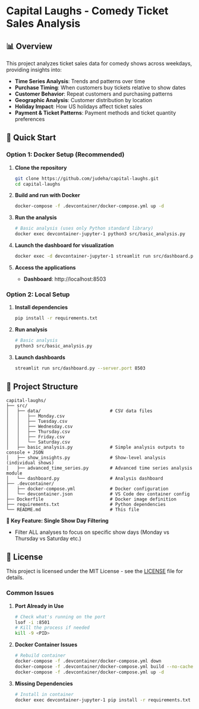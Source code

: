# Capital Laughs - Comedy Ticket Sales Analysis

## 📊 Overview

This project analyzes ticket sales data for comedy shows across weekdays, providing insights into:
- **Time Series Analysis**: Trends and patterns over time
- **Purchase Timing**: When customers buy tickets relative to show dates
- **Customer Behavior**: Repeat customers and purchasing patterns
- **Geographic Analysis**: Customer distribution by location
- **Holiday Impact**: How US holidays affect ticket sales
- **Payment & Ticket Patterns**: Payment methods and ticket quantity preferences

## 🚀 Quick Start

### Option 1: Docker Setup (Recommended)

1. **Clone the repository**
   ```bash
   git clone https://github.com/judeha/capital-laughs.git
   cd capital-laughs
   ```

2. **Build and run with Docker**
   ```bash
   docker-compose -f .devcontainer/docker-compose.yml up -d
   ```

3. **Run the analysis**
   ```bash
   # Basic analysis (uses only Python standard library)
   docker exec devcontainer-jupyter-1 python3 src/basic_analysis.py
   ```

4. **Launch the dashboard for visualization**
   ```bash   
   docker exec -d devcontainer-jupyter-1 streamlit run src/dashboard.py --server.port 8503 --server.address 0.0.0.0 --server.headless true
   ```

5. **Access the applications**
   - **Dashboard**: http://localhost:8503

### Option 2: Local Setup

1. **Install dependencies**
   ```bash
   pip install -r requirements.txt
   ```

2. **Run analysis**
   ```bash
   # Basic analysis
   python3 src/basic_analysis.py
   ```

3. **Launch dashboards**
   ```bash
   streamlit run src/dashboard.py --server.port 8503
   ```

## 📁 Project Structure

```
capital-laughs/
├── src/
│   ├── data/                          # CSV data files
│   │   ├── Monday.csv
│   │   ├── Tuesday.csv
│   │   ├── Wednesday.csv
│   │   ├── Thursday.csv
│   │   ├── Friday.csv
│   │   └── Saturday.csv
│   ├── basic_analysis.py              # Simple analysis outputs to console + JSON
│   ├── show_insights.py               # Show-level analysis (individual shows)
│   ├── advanced_time_series.py        # Advanced time series analysis module
│   └── dashboard.py                   # Analysis dashboard
├── .devcontainer/
│   ├── docker-compose.yml             # Docker configuration
│   └── devcontainer.json              # VS Code dev container config
├── Dockerfile                         # Docker image definition
├── requirements.txt                   # Python dependencies
└── README.md                          # This file
```

**🎯 Key Feature: Single Show Day Filtering**
- Filter ALL analyses to focus on specific show days (Monday vs Thursday vs Saturday etc.)

## 📄 License

This project is licensed under the MIT License - see the [LICENSE](LICENSE) file for details.

### Common Issues

1. **Port Already in Use**
   ```bash
   # Check what's running on the port
   lsof -i :8501
   # Kill the process if needed
   kill -9 <PID>
   ```

2. **Docker Container Issues**
   ```bash
   # Rebuild container
   docker-compose -f .devcontainer/docker-compose.yml down
   docker-compose -f .devcontainer/docker-compose.yml build --no-cache
   docker-compose -f .devcontainer/docker-compose.yml up -d
   ```

3. **Missing Dependencies**
   ```bash
   # Install in container
   docker exec devcontainer-jupyter-1 pip install -r requirements.txt
   ```
